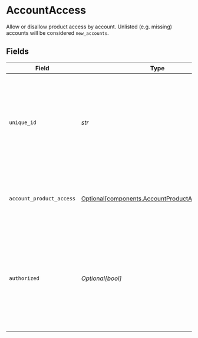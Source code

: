 # AccountAccess

Allow or disallow product access by account. Unlisted (e.g. missing) accounts will be considered `new_accounts`.


## Fields

| Field                                                                                                                                        | Type                                                                                                                                         | Required                                                                                                                                     | Description                                                                                                                                  |
| -------------------------------------------------------------------------------------------------------------------------------------------- | -------------------------------------------------------------------------------------------------------------------------------------------- | -------------------------------------------------------------------------------------------------------------------------------------------- | -------------------------------------------------------------------------------------------------------------------------------------------- |
| `unique_id`                                                                                                                                  | *str*                                                                                                                                        | :heavy_check_mark:                                                                                                                           | The unique account identifier for this account. This value must match that returned by the data access API for this account.                 |
| `account_product_access`                                                                                                                     | [Optional[components.AccountProductAccessNullable]](../../models/components/accountproductaccessnullable.md)                                 | :heavy_minus_sign:                                                                                                                           | Allow the application to access specific products on this account                                                                            |
| `authorized`                                                                                                                                 | *Optional[bool]*                                                                                                                             | :heavy_minus_sign:                                                                                                                           | Allow the application to see this account (and associated details, including balance) in the list of accounts  If unset, defaults to `true`. |